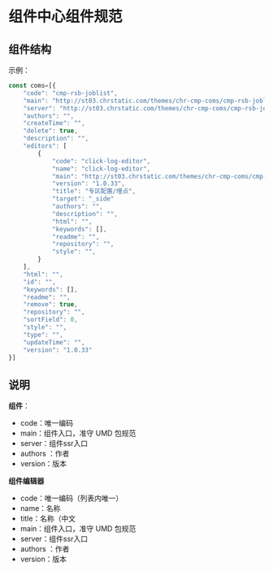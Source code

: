 # 组件中心组件规范


## 组件结构

示例：

```js
const coms=[{
    "code": "cmp-rsb-joblist",
    "main": "http://st03.chrstatic.com/themes/chr-cmp-coms/cmp-rsb-joblist/1/component/client/index.js",
    "server": "http://st03.chrstatic.com/themes/chr-cmp-coms/cmp-rsb-joblist/1/component/server/index.js",
    "authors": "",
    "createTime": "",
    "delete": true,
    "description": "",
    "editors": [
        {
            "code": "click-log-editor",
            "name": "click-log-editor",
            "main": "http://st03.chrstatic.com/themes/chr-cmp-coms/cmp-rsb-joblist/1/editors/click-log-editor.js",
            "version": "1.0.33",
            "title": "专区配置/埋点",
            "target": "_side"
            "authors": "",
            "description": "",
            "html": "",
            "keywords": [],
            "readme": "",
            "repository": "",
            "style": "",
        }
    ],
    "html": "",
    "id": "",
    "keywords": [],
    "readme": "",
    "remove": true,
    "repository": "",
    "sortField": 0,
    "style": "",
    "type": "",
    "updateTime": "",
    "version": "1.0.33"
}]

```
## 说明

**组件**：

- code：唯一编码
- main：组件入口，准守 UMD 包规范
- server：组件ssr入口
- authors ：作者
- version：版本

**组件编辑器**

- code：唯一编码（列表内唯一）
- name：名称
- title：名称（中文
- main：组件入口，准守 UMD 包规范
- server：组件ssr入口
- authors ：作者
- version：版本
